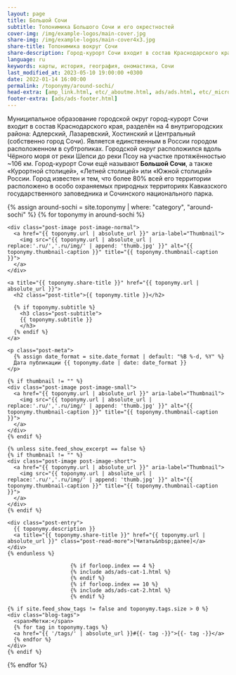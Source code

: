 ```yaml
---
layout: page
title: Большой Сочи
subtitle: Топонимика Большого Сочи и его окрестностей
cover-img: /img/example-logos/main-cover.jpg
share-img: /img/example-logos/main-cover4x3.jpg
share-title: Топонимика вокруг Сочи
share-description: Город-курорт Сочи входит в состав Краснодарского края, разделён на 4 внутригородских района - Адлерский, Лазаревский, Хостинский и Центральный.
language: ru
keywords: карты, история, география, ономастика, Сочи
last_modified_at: 2023-05-10 19:00:00 +0300
date: 2022-01-14 16:00:00
permalink: /toponymy/around-sochi/
head-extra: [amp_link.html, etc/_aboutme.html, ads/ads.html, etc/_micro_around-sochi.html]
footer-extra: [ads/ads-footer.html]
---
```

Муниципальное образование городской округ город-курорт Сочи входит в состав Краснодарского края, разделён на 4 внутригородских района: Адлерский, Лазаревский, Хостинский и Центральный (собственно город Сочи). Является единственным в России городом расположенном в субтропиках. Городской округ расположился вдоль Чёрного моря от реки Шепси до реки Псоу на участке протяжённостью ~106 км. Город-курорт Сочи ещё называют **Большой Сочи**, а также «Курортной столицей», «Летней столицей» или «Южной столицей» России. Город известен и тем, что более 80% всей его территории расположено в особо охраняемых природных территориях Кавказского государственного заповедника и Сочинского национального парка.

<div class="posts-list">
  {% assign around-sochi = site.toponymy | where: "category", "around-sochi" %}
  {% for toponymy in around-sochi %}
  <article class="post-preview">

<!--    {%- capture thumbnail -%}
      {% if toponymy.thumbnail-img %}
        {{ toponymy.thumbnail-img }}
      {% elsif toponymy.cover-img %}
        {% if toponymy.cover-img.first %}
          {{ toponymy.cover-img[0].first.first }}
        {% else %}
          {{ toponymy.cover-img }}
        {% endif %}
      {% else %}
      {% endif %}
    {% endcapture %}
    {% assign thumbnail=thumbnail | strip %}

    {% if site.feed_show_excerpt == false %}
    {% if thumbnail != "" %} -->
    <div class="post-image post-image-normal">
      <a href="{{ toponymy.url | absolute_url }}" aria-label="Thumbnail">
        <img src="{{ toponymy.url | absolute_url | replace:'.ru/','.ru/img/' | append: 'thumb.jpg' }}" alt="{{ toponymy.thumbnail-caption }}" title="{{ toponymy.thumbnail-caption }}">
      </a>
    </div>
<!--    {% endif %}
    {% endif %} -->

    <a title="{{ toponymy.share-title }}" href="{{ toponymy.url | absolute_url }}">
      <h2 class="post-title">{{ toponymy.title }}</h2>

      {% if toponymy.subtitle %}
        <h3 class="post-subtitle">
        {{ toponymy.subtitle }}
        </h3>
      {% endif %}
    </a>

    <p class="post-meta">
      {% assign date_format = site.date_format | default: "%B %-d, %Y" %}
      Дата публикации {{ toponymy.date | date: date_format }}
    </p>

    {% if thumbnail != "" %}
    <div class="post-image post-image-small">
      <a href="{{ toponymy.url | absolute_url }}" aria-label="Thumbnail">
        <img src="{{ toponymy.url | absolute_url | replace:'.ru/','.ru/img/' | append: 'thumb.jpg' }}" alt="{{ toponymy.thumbnail-caption }}" title="{{ toponymy.thumbnail-caption }}">
      </a>
    </div>
    {% endif %}

    {% unless site.feed_show_excerpt == false %}
    {% if thumbnail != "" %}
    <div class="post-image post-image-short">
      <a href="{{ toponymy.url | absolute_url }}" aria-label="Thumbnail">
        <img src="{{ toponymy.url | absolute_url | replace:'.ru/','.ru/img/' | append: 'thumb.jpg' }}" alt="{{ toponymy.thumbnail-caption }}" title="{{ toponymy.thumbnail-caption }}">
      </a>
    </div>
    {% endif %}

    <div class="post-entry">
      {{ toponymy.description }}
      <a title="{{ toponymy.share-title }}" href="{{ toponymy.url | absolute_url }}" class="post-read-more">[Читать&nbsp;далее]</a>
    </div>
    {% endunless %}

                        {% if forloop.index == 4 %}
                        {% include ads/ads-cat-1.html %}
                        {% endif %}
                        {% if forloop.index == 10 %}
                        {% include ads/ads-cat-2.html %}
                        {% endif %}

    {% if site.feed_show_tags != false and toponymy.tags.size > 0 %}
    <div class="blog-tags">
      <span>Метки:</span>
      {% for tag in toponymy.tags %}
      <a href="{{ '/tags/' | absolute_url }}#{{- tag -}}">{{- tag -}}</a>
      {% endfor %}
    </div>
    {% endif %}

   </article>
  {% endfor %}
</div>
